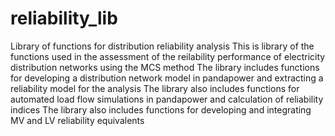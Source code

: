 # reliability_lib
Library of functions for distribution reliability analysis
This is library of the functions used in the assessment of the reilability performance of electricity distribution networks using the MCS method
The library includes functions for developing a distribution network model in pandapower and extracting a reliability model for the analysis
The library also includes functions for automated load flow simulations in pandapower and calculation of reliability indices 
The library also includes functions for developing and integrating MV and LV reliability equivalents 
